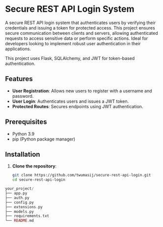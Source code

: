 
# Secure REST API Login System

A secure REST API login system that authenticates users by verifying their credentials and issuing a token for protected access. This project ensures secure communication between clients and servers, allowing authenticated requests to access sensitive data or perform specific actions. Ideal for developers looking to implement robust user authentication in their applications.

This project uses Flask, SQLAlchemy, and JWT for token-based authentication.

## Features

- **User Registration**: Allows new users to register with a username and password.
- **User Login**: Authenticates users and issues a JWT token.
- **Protected Routes**: Secures endpoints using JWT authentication.

## Prerequisites

- Python 3.9
- pip (Python package manager)

## Installation

1. **Clone the repository**:

   ```bash
   git clone https://github.com/twumasij/secure-rest-api-login.git
   cd secure-rest-api-login
```php
your_project/
├── app.py
├── auth.py
├── config.py
├── extensions.py
├── models.py
├── requirements.txt
└── README.md
```
